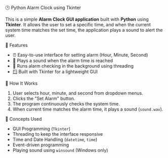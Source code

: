 🕒 Python Alarm Clock using Tkinter

This is a simple **Alarm Clock GUI application** built with **Python** using **Tkinter**. It allows the user to set a specific time, and when the current system time matches the set time, the application plays a sound to alert the user.

🔧 Features

- ⏰ Easy-to-use interface for setting alarm (Hour, Minute, Second)
- 🎵 Plays a sound when the alarm time is reached
- 🧵 Runs alarm checking in the background using threading
- 🪟 Built with Tkinter for a lightweight GUI

🚀 How It Works

1. User selects hour, minute, and second from dropdown menus.
2. Clicks the "Set Alarm" button.
3. The program continuously checks the system time.
4. When current time matches the alarm time, it plays a sound (`sound.wav`).

🧠 Concepts Used

- GUI Programming (`Tkinter`)
- Threading to keep the interface responsive
- Time and Date Handling (`datetime`, `time`)
- Event-driven programming
- Playing sound using `winsound` (Windows only)


